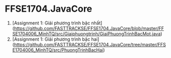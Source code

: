 # FFSE1704.JavaCore
1. [Assignment 1: Giải phương trình bậc nhất] (https://github.com/FASTTRACKSE/FFSE1704.JavaCore/blob/master/FFSE1704006_MinhTQ/src/Giaiphuongtrinh/GiaiPhuongTrinhBacMot.java)
2. [Assignment 1: Giải phương trình bậc hai]              (https://github.com/FASTTRACKSE/FFSE1704.JavaCore/tree/master/FFSE1704006_MinhTQ/src/PhuongTrinhBacHai) 
               
